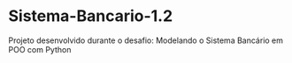 # Sistema-Bancario-1.2
Projeto desenvolvido durante o desafio: Modelando o Sistema Bancário em POO com Python
